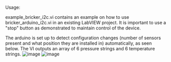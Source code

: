 Usage:

example_bricker_i2c.vi contains an example on how to use bricker_arduino_i2c.vi in an existing LabVIEW project. It is important to use a "stop" button as demonstrated to maintain control of the device.


The arduino is set up to detect configuration changes (number of sensors present and what position they are installed in) automatically, as seen below. The VI outputs an array of 6 pressure strings and 6 temperature strings. 
![image](https://user-images.githubusercontent.com/59129127/196773149-0dd5ab31-4ed0-489c-84a9-5237b239227c.png)
![image](https://user-images.githubusercontent.com/59129127/196773199-d709c47c-b5e6-4b5f-b0fa-5fc8dc8eb8d4.png)
